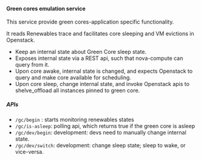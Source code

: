 #### Green cores emulation service

This service provide green cores-application specific functionality.

It reads Renewables trace and facilitates core sleeping and VM evictions in Openstack.

- Keep an internal state about Green Core sleep state.
- Exposes internal state via a REST api, such that nova-compute can query from it.
- Upon core awake, internal state is changed, and expects Openstack to query and make core available for scheduling.
- Upon core sleep, change internal state, and invoke Openstack apis to shelve_offload all instances pinned to green core.

##### APIs

- `/gc/begin` : starts monitoring renewables states
- `/gc/is-asleep`: polling api, which returns true if the green core is asleep
- `/gc/dev/begin`: development: devs need to manually change internal state.
- `/gc/dev/switch`: development: change sleep state; sleep to wake, or vice-versa.